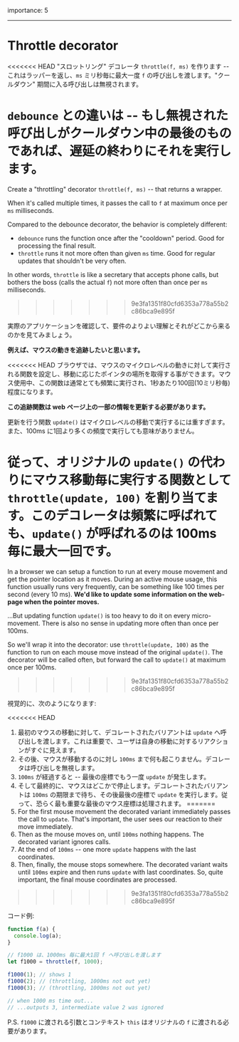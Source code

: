 importance: 5

---

# Throttle decorator

<<<<<<< HEAD
"スロットリング" デコレータ `throttle(f, ms)` を作ります -- これはラッパーを返し、`ms` ミリ秒毎に最大一度 `f` の呼び出しを渡します。"クールダウン" 期間に入る呼び出しは無視されます。

**`debounce` との違いは -- もし無視された呼び出しがクールダウン中の最後のものであれば、遅延の終わりにそれを実行します。**
=======
Create a "throttling" decorator `throttle(f, ms)` -- that returns a wrapper.

When it's called multiple times, it passes the call to `f` at maximum once per `ms` milliseconds.

Compared to the debounce decorator, the behavior is completely different:
- `debounce` runs the function once after the "cooldown" period. Good for processing the final result.
- `throttle` runs it not more often than given `ms` time. Good for regular updates that shouldn't be very often.

In other words, `throttle` is like a secretary that accepts phone calls, but bothers the boss (calls the actual `f`) not more often than once per `ms` milliseconds.
>>>>>>> 9e3fa1351f80cfd6353a778a55b2c86bca9e895f

実際のアプリケーションを確認して、要件のよりよい理解とそれがどこから来るのかを見てみましょう。

**例えば、マウスの動きを追跡したいと思います。**

<<<<<<< HEAD
ブラウザでは、マウスのマイクロレベルの動きに対して実行される関数を設定し、移動に応じたポインタの場所を取得する事ができます。マウス使用中、この関数は通常とても頻繁に実行され、1秒あたり100回(10ミリ秒毎)程度になります。

**この追跡関数は web ページ上の一部の情報を更新する必要があります。**

更新を行う関数 `update()` はマイクロレベルの移動で実行するには重すぎます。また、100ms に1回より多くの頻度で実行しても意味がありません。

従って、オリジナルの `update()` の代わりにマウス移動毎に実行する関数として `throttle(update, 100)` を割り当てます。このデコレータは頻繁に呼ばれても、`update()` が呼ばれるのは 100ms 毎に最大一回です。
=======
In a browser we can setup a function to run at every mouse movement and get the pointer location as it moves. During an active mouse usage, this function usually runs very frequently, can be something like 100 times per second (every 10 ms).
**We'd like to update some information on the web-page when the pointer moves.**

...But updating function `update()` is too heavy to do it on every micro-movement. There is also no sense in updating more often than once per 100ms.

So we'll wrap it into the decorator: use `throttle(update, 100)` as the function to run on each mouse move instead of the original `update()`. The decorator will be called often, but forward the call to `update()` at maximum once per 100ms.
>>>>>>> 9e3fa1351f80cfd6353a778a55b2c86bca9e895f

視覚的に、次のようになります:

<<<<<<< HEAD
1. 最初のマウスの移動に対して、デコレートされたバリアントは `update` へ呼び出しを渡します。これは重要で、ユーザは自身の移動に対するリアクションがすぐに見えます。
2. その後、マウスが移動するのに対し `100ms` まで何も起こりません。デコレータは呼び出しを無視します。
3. `100ms` が経過すると -- 最後の座標でもう一度 `update` が発生します。
4. そして最終的に、マウスはどこかで停止します。デコレートされたバリアントは `100ms` の期限まで待ち、その後最後の座標で `update` を実行します。従って、恐らく最も重要な最後のマウス座標は処理されます。
=======
1. For the first mouse movement the decorated variant immediately passes the call to `update`. That's important, the user sees our reaction to their move immediately.
2. Then as the mouse moves on, until `100ms` nothing happens. The decorated variant ignores calls.
3. At the end of `100ms` -- one more `update` happens with the last coordinates.
4. Then, finally, the mouse stops somewhere. The decorated variant waits until `100ms` expire and then runs `update` with last coordinates. So, quite important, the final mouse coordinates are processed.
>>>>>>> 9e3fa1351f80cfd6353a778a55b2c86bca9e895f

コード例:

```js
function f(a) {
  console.log(a);
}

// f1000 は、1000ms 毎に最大1回 f へ呼び出しを渡します
let f1000 = throttle(f, 1000);

f1000(1); // shows 1
f1000(2); // (throttling, 1000ms not out yet)
f1000(3); // (throttling, 1000ms not out yet)

// when 1000 ms time out...
// ...outputs 3, intermediate value 2 was ignored
```

P.S. `f1000` に渡される引数とコンテキスト `this` はオリジナルの `f` に渡される必要があります。
